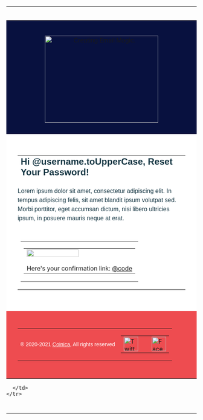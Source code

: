 <style type="text/css">
	  a[x-apple-data-detectors] {color: inherit !important;}
	</style>

  <table role="presentation" border="0" cellpadding="0" cellspacing="0" width="100%">
    <tr>
      <td style="padding: 20px 0 30px 0;">
				<table align="center" border="0" cellpadding="0" cellspacing="0" width="900" style="border-collapse: collapse;">
				  <tr>
				    <td align="center" bgcolor="#08113f" style="padding: 40px 0 30px 0;">
				      <img src="https://i.imgur.com/XenHdY3.jpg" alt="Creating Email Magic." width="300" height="230" style="display: block;" />
				    </td>
				  </tr>
				  <tr>
				    <td bgcolor="#ffffff" style="padding: 40px 30px 40px 30px;">
				      <table border="0" cellpadding="0" cellspacing="0" width="100%" style="border-collapse: collapse;">
				        <tr>
				          <td style="color: #153643; font-family: Arial, sans-serif;">
				          	<!-- Confirm Your Email! -->
				            <h1 style="font-size: 24px; margin: 0;">Hi @username.toUpperCase, Reset Your Password!</h1>
				          </td>
				        </tr>
				        <tr>
				          <td style="color: #153643; font-family: Arial, sans-serif; font-size: 16px; line-height: 24px; padding: 20px 0 30px 0;">
				            <p style="margin: 0;">Lorem ipsum dolor sit amet, consectetur adipiscing elit. In tempus adipiscing felis, sit amet blandit ipsum volutpat sed. Morbi porttitor, eget accumsan dictum, nisi libero ultricies ipsum, in posuere mauris neque at erat.</p>
				          </td>
				        </tr>
				        <tr>
				          <td>
				            <table border="0" cellpadding="0" cellspacing="0" width="100%" style="border-collapse: collapse;">
				              <tr>
				                <td width="100%" valign="top">
				                  <table border="0" cellpadding="0" cellspacing="0" width="100%" style="border-collapse: collapse;">
				                    <tr>
				                      <td>
				                        <img src="https://i.imgur.com/cerMIlg.png" alt="" width="70%" style="display: block; margin-right: auto; margin-right: auto;" />
				                        <p style="margin: 0; padding-top: 20px;"> Here's your confirmation link: <a href="@url">@code</a> </p>
				                      </td>
				                    </tr>
				                  </table>
				                </td>
				              </tr>
				            </table>
				          </td>
				        </tr>
				      </table>
				    </td>
				  </tr>
				  <tr>
				    <td bgcolor="#ee4c50" style="padding: 30px 30px;">
				        <table border="0" cellpadding="0" cellspacing="0" width="100%" style="border-collapse: collapse;">
				        <tr>
				          <td style="color: #ffffff; font-family: Arial, sans-serif; font-size: 14px;">
				            <p style="margin: 0;">&reg; 2020-2021 <a href="@PROTOCOL://@COINICA_WEB_HOST" style="color: #ffffff;">Coinica</a>, All rights reserved</p>
				          </td>
				          <td align="right">
				            <table border="0" cellpadding="0" cellspacing="0" style="border-collapse: collapse;">
				              <tr>
				                <td>
				                  <a href="http://www.twitter.com/">
				                    <img src="https://assets.codepen.io/210284/tw.gif" alt="Twitter." width="38" height="38" style="display: block;" border="0" />
				                  </a>
				                </td>
				                <td style="font-size: 0; line-height: 0;" width="20">&nbsp;</td>
				                <td>
				                  <a href="http://www.twitter.com/">
				                    <img src="https://assets.codepen.io/210284/fb.gif" alt="Facebook." width="38" height="38" style="display: block;" border="0" />
				                  </a>
				                </td>
				              </tr>
				            </table>
				          </td>
				        </tr>
				      </table>
				    </td>
				  </tr>
				</table>

      </td>
    </tr>
  </table>